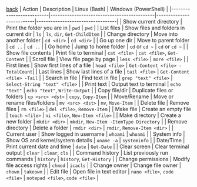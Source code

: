 [back](./readme.md)
| Action                  | Description                                | Linux (Bash)             | Windows (PowerShell)            |
|--------------------------|--------------------------------------------|--------------------------|----------------------------------|
| Show current directory   | Print the folder you are in                | `pwd`                   | `pwd`                           |
| List files               | Show files and folders in current dir      | `ls`                    | `ls`, `dir`, `Get-ChildItem`    |
| Change directory         | Move into another folder                   | `cd <dir>`              | `cd <dir>`                      |
| Go up one dir            | Move to parent folder                      | `cd ..`                 | `cd ..`                         |
| Go home                  | Jump to home folder                        | `cd` or `cd ~`          | `cd` or `cd ~`                  |
| Show file contents       | Print file to terminal                     | `cat <file>`            | `cat <file>`, `Get-Content`     |
| Scroll file              | View file page by page                     | `less <file>`           | `more <file>`                   |
| First lines              | Show first lines of a file                 | `head <file>`           | `Get-Content <file> -TotalCount`|
| Last lines               | Show last lines of a file                  | `tail <file>`           | `Get-Content <file> -Tail`      |
| Search in file           | Find text in file                          | `grep "text" <file>`    | `Select-String "text" <file>`   |
| Print text               | Output text to terminal                    | `echo "text"`           | `echo "text"`, `Write-Output`   |
| Copy file/dir            | Duplicate files or folders                 | `cp <src> <dst>`        | `copy`, `Copy-Item`             |
| Move/Rename              | Move or rename files/folders               | `mv <src> <dst>`        | `mv`, `Move-Item`               |
| Delete file              | Remove files                               | `rm <file>`             | `del <file>`, `Remove-Item`     |
| Make file                | Create an empty file                       | `touch <file>`          | `ni <file>`, `New-Item <file>`  |
| Make directory           | Create a new folder                        | `mkdir <dir>`           | `mkdir`, `New-Item -ItemType Directory` |
| Remove directory         | Delete a folder                            | `rmdir <dir>`           | `rmdir`, `Remove-Item <dir>`    |
| Current user             | Show logged in username                    | `whoami`                | `whoami`                        |
| System info              | Show OS and kernel/system details          | `uname -a`              | `systeminfo`                    |
| Date/Time                | Print current date and time                | `date`                  | `Get-Date`                      |
| Clear screen             | Clear terminal output                      | `clear`                 | `clear`, `cls`                  |
| Command history          | List previously run commands               | `history`               | `history`, `Get-History`        |
| Change permissions       | Modify file access rights                  | `chmod`                 | `icacls`                        |
| Change owner             | Change file owner                          | `chown`                 | `takeown`                       |
| Edit file                | Open file in text editor                   | `nano <file>`, `code <file>` | `notepad <file>`, `code <file>` |
